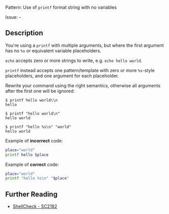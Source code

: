 Pattern: Use of `printf` format string with no variables

Issue: -

## Description

You're using a `printf` with multiple arguments, but where the first argument has no `%s` or equivalent variable placeholders.

`echo` accepts zero or more strings to write, e.g. `echo hello world`.

`printf` instead accepts one pattern/template with zero or more `%s`-style placeholders, and one argument for each placeholder.

Rewrite your command using the right semantics, otherwise all arguments after the first one will be ignored:

    $ printf hello world\\n
    hello

    $ printf "hello world\n"
    hello world

    $ printf "hello %s\n" "world"
    hello world

Example of **incorrect** code:

```sh
place="world"
printf hello $place
```

Example of **correct** code:

```sh
place="world"
printf "hello %s\n" "$place"
```

## Further Reading

* [ShellCheck - SC2182](https://github.com/koalaman/shellcheck/wiki/SC2182)

